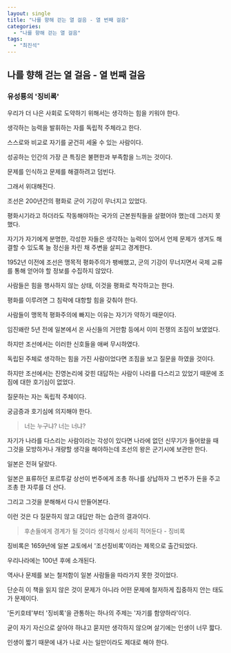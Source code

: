 ```yaml
---
layout: single
title: "나를 향해 걷는 열 걸음 - 열 번째 걸음"
categories:
  - "나를 향해 걷는 열 걸음"
tags:
  - "최진석"
---
```


## 나를 향해 걷는 열 걸음 - 열 번째 걸음

### 유성룡의 '징비록'

우리가 더 나은 사회로 도약하기 위해서는 생각하는 힘을 키워야 한다.

생각하는 능력을 발휘하는 자를 독립적 주체라고 한다.

스스로와 비교로 자기를 굳건히 세울 수 있는 사람이다.

성공하는 인간의 가장 큰 특징은 불편한과 부족함을 느끼는 것이다.

문제를 인식하고 문제를 해결하려고 덤빈다.

그래서 위대해진다.

조선은 200년간의 평화로 군이 기강이 무너지고 있었다.

평화시기라고 하더라도 작동해야하는 국가의 근본원칙들을 살폈어야 했는데 그러지 못했다.

자기가 자기에게 분명한, 각성한 자들은 생각하는 능력이 있어서 언제 문제가 생겨도 해결할 수 있도록 늘 정신을 차린 채 주변을 살피고 경계한다.

1952년 이전에 조선은 맹목적 평화주의가 팽배했고, 군의 기강이 무너지면서 국제 교류를 통해 얻어야 할 정보를 수집하지 않았다.

사람들은 힘을 행사하지 않는 상태, 이것을 평화로 착각하고는 한다.

평화를 이루려면 그 침략에 대항할 힘을 갖춰야 한다.

사람들이 맹목적 평화주의에 빠지는 이유는 자기가 약하기 때문이다.

임진왜란 5년 전에 일본에서 온 사신들의 거만함 등에서 이미 전쟁의 조짐이 보였었다.

하지만 조선에서는 이러한 신호들을 애써 무시하였다.

독립된 주체로 생각하는 힘을 가진 사람이었다면 조짐을 보고 질문을 하였을 것이다.

하지만 조선에서는 진영논리에 갖힌 대답하는 사람이 나라를 다스리고 있었기 때문에 조짐에 대한 호기심이 없었다.

질문하는 자는 독립적 주체이다.

궁금증과 호기심에 의지해야 한다.

> 너는 누구냐? 너는 너냐?

자기가 나라를 다스리는 사람이라는 각성이 있다면 나라에 없던 신무기가 들어왔을 때 그것을 모방하거나 개량할 생각을 해야하는데 조선의 왕은 군기시에 보관만 한다.

일본은 전혀 달랐다.

일본은 표류하던 포르투갈 상선이 번주에게 조총 하나를 상납하자 그 번주가 돈을 주고 조총 한 자루를 더 산다.

그리고 그것을 분해해서 다시 만들어본다.

이런 것은 다 질문하지 않고 대답만 하는 습관의 결과이다.

> 후손들에게 경계가 될 것이라 생각해서 상세히 적어둔다 - 징비록

징비록은 1659년에 일본 교토에서 '조선징비록'이라는 제목으로 출간되었다.

우리나라에는 100년 후에 소개된다.

역사나 문제를 보는 철저함이 일본 사람들을 따라가지 못한 것이었다.

단순히 이 책을 읽지 않은 것이 문제가 아니라 어떤 문제에 철저하게 집중하지 안는 태도가 문제이다.

'돈키호테'부터 '징비록'을 관통하는 하나의 주제는 '자기를 함양하라'이다.

굳이 자기 자신으로 살아야 하냐고 묻지만 생각하지 않으며 살기에는 인생이 너무 짧다.

인생이 짧기 때문에 내가 나로 사는 일만이라도 제대로 해야 한다.
